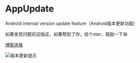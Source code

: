 # AppUpdate
Android internal version update feature（Android版本更新功能）

如果发现问题欢迎指证，如果帮到了你，给个star，鼓励一下😄

[博客连接](https://blog.csdn.net/fanhenghao/article/details/99949938)

![版本更新提示](https://github.com/fanhenghao/AppUpdate/blob/master/up_pic.jpg)
